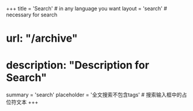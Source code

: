 +++
title = 'Search' # in any language you want
layout = 'search' # necessary for search
# url: "/archive"
# description: "Description for Search"
summary = 'search'
placeholder = '全文搜索不包含tags' # 搜索输入框中的占位符文本
+++
